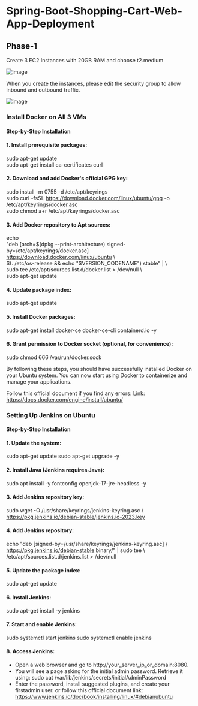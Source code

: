 # Spring-Boot-Shopping-Cart-Web-App-Deployment

## Phase-1

Create 3 EC2 Instances with 20GB RAM and choose t2.medium

![image](https://github.com/RavDas/Spring-Boot-Shopping-Cart-Web-App-Deployment/assets/86109995/d67e8e6a-6bde-4013-afd2-3973457947b6)

When you create the instances, please edit the security group to allow inbound and outbound traffic.

![image](https://github.com/RavDas/Spring-Boot-Shopping-Cart-Web-App-Deployment/assets/86109995/df26d93a-0c09-4552-b27a-8cbf286085a8)

### Install Docker on All 3 VMs

#### Step-by-Step Installation

#### 1. Install prerequisite packages: 
   
   sudo apt-get update \
   sudo apt-get install ca-certificates curl

#### 2. Download and add Docker's official GPG key:
   
   sudo install -m 0755 -d /etc/apt/keyrings \
   sudo curl -fsSL https://download.docker.com/linux/ubuntu/gpg -o /etc/apt/keyrings/docker.asc \
   sudo chmod a+r /etc/apt/keyrings/docker.asc

#### 3. Add Docker repository to Apt sources:
   
   echo \
      "deb [arch=$(dpkg --print-architecture) signed-by=/etc/apt/keyrings/docker.asc] https://download.docker.com/linux/ubuntu  \\ \
       $(. /etc/os-release && echo "$VERSION_CODENAME") stable" |  \\ \
       sudo tee /etc/apt/sources.list.d/docker.list > /dev/null  \\ \
   sudo apt-get update

#### 4. Update package index:
   
   sudo apt-get update

#### 5. Install Docker packages:
   
   sudo apt-get install docker-ce docker-ce-cli containerd.io -y

#### 6. Grant permission to Docker socket (optional, for convenience):

   sudo chmod 666 /var/run/docker.sock

By following these steps, you should have successfully installed Docker on your Ubuntu system. You can now start using Docker to containerize and manage your applications.

Follow this official document if you find any errors: Link: https://docs.docker.com/engine/install/ubuntu/

### Setting Up Jenkins on Ubuntu

#### Step-by-Step Installation

#### 1. Update the system:
   
   sudo apt-get update
   sudo apt-get upgrade -y

#### 2. Install Java (Jenkins requires Java):

   sudo apt install -y fontconfig openjdk-17-jre-headless -y

#### 3. Add Jenkins repository key:

   sudo wget -O /usr/share/keyrings/jenkins-keyring.asc  \\ \
      https://pkg.jenkins.io/debian-stable/jenkins.io-2023.key

#### 4. Add Jenkins repository:

   echo "deb [signed-by=/usr/share/keyrings/jenkins-keyring.asc]  \\ \
      https://pkg.jenkins.io/debian-stable binary/" | sudo tee  \\ \
      /etc/apt/sources.list.d/jenkins.list > /dev/null

#### 5. Update the package index:

   sudo apt-get update

#### 6. Install Jenkins:

   sudo apt-get install -y jenkins

#### 7. Start and enable Jenkins:
   sudo systemctl start jenkins
   sudo systemctl enable jenkins

#### 8. Access Jenkins:
   - Open a web browser and go to http://your_server_ip_or_domain:8080.
   - You will see a page asking for the initial admin password. Retrieve it using: sudo cat /var/lib/jenkins/secrets/initialAdminPassword
   - Enter the password, install suggested plugins, and create your firstadmin user. or follow this official document link: https://www.jenkins.io/doc/book/installing/linux/#debianubuntu

